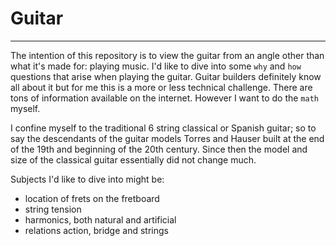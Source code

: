 # Guitar
---
The intention of this repository is to view the guitar from an angle other than what it's made for: playing music. I'd like to dive into some `why` and `how` questions that arise when playing the guitar. Guitar builders definitely know all about it but for me this is a more or less technical challenge. There are tons of information available on the internet. However I want to do the `math` myself. 

I confine myself to the traditional 6 string classical or Spanish guitar; so to say the descendants of the guitar models Torres and Hauser built at the end of the 19th and beginning of the 20th century. Since then the model and size of the classical guitar essentially did not change much.

Subjects I'd like to dive into might be:
- location of frets on the fretboard
- string tension
- harmonics, both natural and artificial
- relations action, bridge and strings 

```python

```
